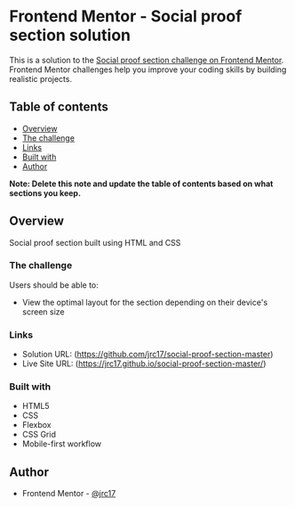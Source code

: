 # Frontend Mentor - Social proof section solution

This is a solution to the [Social proof section challenge on Frontend Mentor](https://www.frontendmentor.io/challenges/social-proof-section-6e0qTv_bA). Frontend Mentor challenges help you improve your coding skills by building realistic projects.

## Table of contents

- [Overview](#overview)
- [The challenge](#the-challenge)
- [Links](#links)
- [Built with](#built-with)
- [Author](#author)

**Note: Delete this note and update the table of contents based on what sections you keep.**

## Overview

Social proof section built using HTML and CSS

### The challenge

Users should be able to:

- View the optimal layout for the section depending on their device's screen size

### Links

- Solution URL: (https://github.com/jrc17/social-proof-section-master)
- Live Site URL: (https://jrc17.github.io/social-proof-section-master/)

### Built with

- HTML5
- CSS
- Flexbox
- CSS Grid
- Mobile-first workflow

## Author

- Frontend Mentor - [@jrc17](https://www.frontendmentor.io/profile/jrc17)

